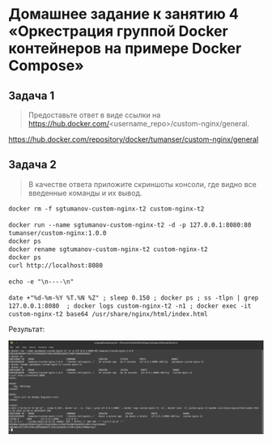 # Домашнее задание к занятию 4 «Оркестрация группой Docker контейнеров на примере Docker Compose»



## Задача 1


> Предоставьте ответ в виде ссылки на https://hub.docker.com/<username_repo>/custom-nginx/general.

https://hub.docker.com/repository/docker/tumanser/custom-nginx/general




## Задача 2


> В качестве ответа приложите скриншоты консоли, где видно все введенные команды и их вывод.

```shell
docker rm -f sgtumanov-custom-nginx-t2 custom-nginx-t2

docker run --name sgtumanov-custom-nginx-t2 -d -p 127.0.0.1:8080:80 tumanser/custom-nginx:1.0.0
docker ps
docker rename sgtumanov-custom-nginx-t2 custom-nginx-t2
docker ps
curl http://localhost:8080

echo -e "\n----\n"

date +"%d-%m-%Y %T.%N %Z" ; sleep 0.150 ; docker ps ; ss -tlpn | grep 127.0.0.1:8080  ; docker logs custom-nginx-t2 -n1 ; docker exec -it custom-nginx-t2 base64 /usr/share/nginx/html/index.html
```

Результат:

![Результат](task-2.jpg "Результат")
